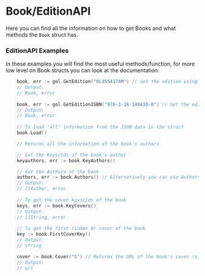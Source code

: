 # Book/EditionAPI
Here you can find all the information on how to get Books and what methods the `Book` struct has.

### EditionAPI Examples
In these examples you will find the most useful methods/function, for more low level on Book structs you can look at the documentation.

```go
    book, err := gol.GetEdition("OL4554174M") // Get the edition using the openlibrary ID
    // Output:
    // Book, error
    
    book, err := gol.GetEditionISBN("978-3-16-148410-0") // Get the edition from the ISBN key
    // Output:
    // Book, error
    
    // To load "all" information from the JSON data in the struct
    book.Load()

    // Returns all the information of the book's authors

    // Get the keys/ids of the book's author
    keyauthors, err := book.KeyAuthors()

    // Get the Authors of the book
    authors, err := book.Authors() // Alternatively you can use Authors(book)
    // Output:
    // []Author, error
    
    // To get the cover keys/ids of the book
    keys, err := book.KeyCovers()
    // Output:
    // []String, error
    
    // To get the first (index 0) cover of the book
    key := book.FirstCoverKey()
    // Output:
    // string

    cover := book.Cover("S") // Returns the URL of the book's cover (size Small)
    // Output:
    // url
```